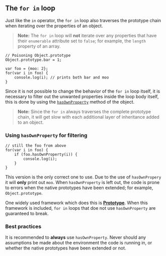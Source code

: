 ## The `for in` loop

Just like the `in` operator, the `for in` loop also traverses the prototype
chain when iterating over the properties of an object.

> **Note:** The `for in` loop will **not** iterate over any properties that 
> have their `enumerable` attribute set to `false`; for example, the `length` 
> property of an array.
    
    // Poisoning Object.prototype
    Object.prototype.bar = 1;

    var foo = {moo: 2};
    for(var i in foo) {
        console.log(i); // prints both bar and moo
    }

Since it is not possible to change the behavior of the `for in` loop itself, it
is necessary to filter out the unwanted properties inside the loop body itself, 
this is done by using the [`hasOwnProperty`](#hasownproperty) method of the 
object. 

> **Note:** Since the `for in` always traverses the complete prototype chain, it
> will get slow with each additional layer of inheritance added to an object.

### Using `hasOwnProperty` for filtering

    // still the foo from above
    for(var i in foo) {
        if (foo.hasOwnProperty(i)) {
            console.log(i);
        }
    }

This version is the only correct one to use. Due to the use of `hasOwnPropery` it
will **only** print out `moo`. When `hasOwnProperty` is left out, the code is 
prone to errors when the native prototypes have been extended; for example,
`Object.prototype`.

One widely used framework which does this is [**Prototype**][1]. When this 
framework is included, `for in` loops that doe not use `hasOwnProperty` are 
guaranteed to break.

### Best practices

It is recommended to **always** use `hasOwnProperty`. Never should any 
assumptions be made about the environment the code is running in, or whether the 
native prototypes have been extended or not. 

[1]: http://www.prototypejs.org/

